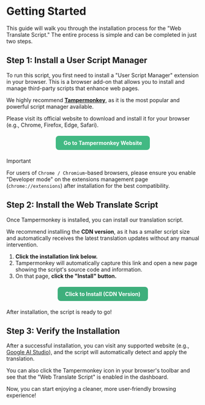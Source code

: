 # Getting Started

This guide will walk you through the installation process for the "Web Translate Script." The entire process is simple and can be completed in just two steps.

## Step 1: Install a User Script Manager

To run this script, you first need to install a "User Script Manager" extension in your browser. This is a browser add-on that allows you to install and manage third-party scripts that enhance web pages.

We highly recommend **[Tampermonkey](https://www.tampermonkey.net/)**, as it is the most popular and powerful script manager available.

Please visit its official website to download and install it for your browser (e.g., Chrome, Firefox, Edge, Safari).

<div style="text-align: center; margin: 20px 0;">
  <a href="https://www.tampermonkey.net/" target="_blank" rel="noopener noreferrer" style="display: inline-block; padding: 10px 20px; background-color: #42b983; color: white; border-radius: 8px; text-decoration: none; font-weight: bold;">
    Go to Tampermonkey Website
  </a>
</div>

> [!IMPORTANT]
> For users of `Chrome / Chromium`-based browsers, please ensure you enable "Developer mode" on the extensions management page (`chrome://extensions`) after installation for the best compatibility.

## Step 2: Install the Web Translate Script

Once Tampermonkey is installed, you can install our translation script.

We recommend installing the **CDN version**, as it has a smaller script size and automatically receives the latest translation updates without any manual intervention.

1.  **Click the installation link below.**
2.  Tampermonkey will automatically capture this link and open a new page showing the script's source code and information.
3.  On that page, **click the "Install" button.**

<div style="text-align: center; margin: 20px 0;">
  <a href="https://raw.githubusercontent.com/Qing90bing/Qing_Web-Translate-Script/main/dist/Web-Translate-Script.cdn.user.js" target="_blank" rel="noopener noreferrer" style="display: inline-block; padding: 10px 20px; background-color: #3eaf7c; color: white; border-radius: 8px; text-decoration: none; font-weight: bold;">
    Click to Install (CDN Version)
  </a>
</div>

After installation, the script is ready to go!

## Step 3: Verify the Installation

After a successful installation, you can visit any supported website (e.g., [Google AI Studio](https://aistudio.google.com/)), and the script will automatically detect and apply the translation.

You can also click the Tampermonkey icon in your browser's toolbar and see that the "Web Translate Script" is enabled in the dashboard.

Now, you can start enjoying a cleaner, more user-friendly browsing experience!